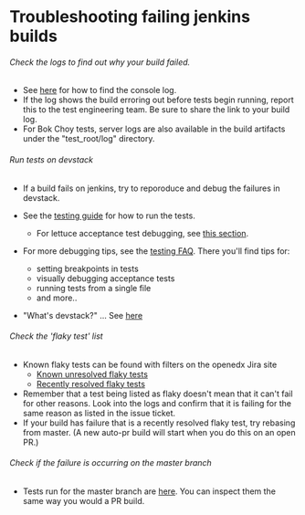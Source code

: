 # Troubleshooting failing jenkins builds

###### Check the logs to find out why your build failed.
  * See [here](results.md#console-output-for-the-shard) for how to find the console log.
  * If the log shows the build erroring out before tests begin running, report this to the test 
    engineering team. Be sure to share the link to your build log.
  * For Bok Choy tests, server logs are also available in the build artifacts under the "test_root/log" directory.

###### Run tests on devstack
  * If a build fails on jenkins, try to reporoduce and debug the failures in devstack.
  * See the [testing guide](../testing.md) for how to run the tests.
    - For lettuce acceptance test debugging, see [this section](../testing.md#debugging-acceptance-tests-on-vagrant).
  * For more debugging tips, see the [testing FAQ](https://github.com/edx/edx-platform/wiki/Test-engineering-FAQ).
    There you'll find tips for:
      - setting breakpoints in tests
      - visually debugging acceptance tests
      - running tests from a single file
      - and more..

  * "What's devstack?" ... See [here](https://github.com/edx/configuration/wiki/edX-Developer-Stack)

###### Check the 'flaky test' list
  * Known flaky tests can be found with filters on the openedx Jira site
    - [Known unresolved flaky tests](https://openedx.atlassian.net/issues/?filter=10600)
    - [Recently resolved flaky tests](https://openedx.atlassian.net/issues/?filter=11001)
  * Remember that a test being listed as flaky doesn't mean that it can't fail for other reasons. Look into
    the logs and confirm that it is failing for the same reason as listed in the issue ticket.
  * If your build has failure that is a recently resolved flaky test, try rebasing from master. (A new auto-pr
    build will start when you do this on an open PR.)

###### Check if the failure is occurring on the master branch
  * Tests run for the master branch are [here](https://build.testeng.edx.org/job/edx-platform-all-tests-master/).
    You can inspect them the same way you would a PR build. 
